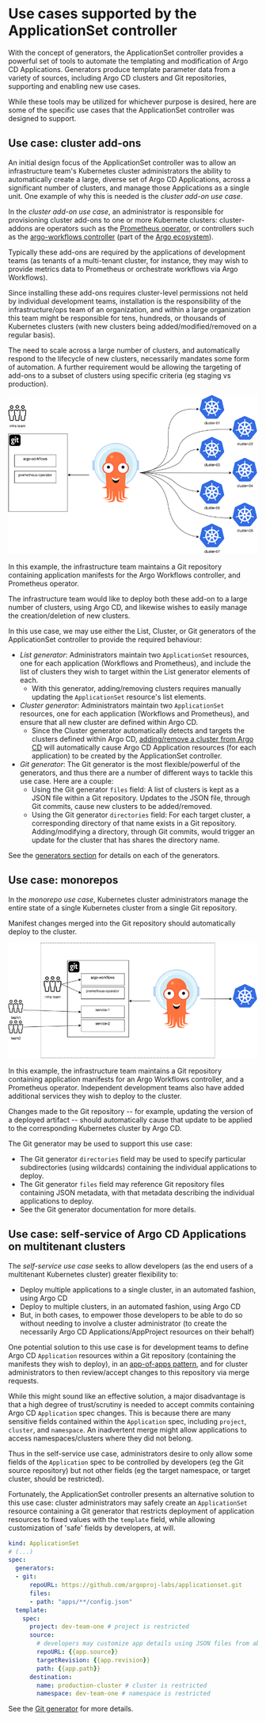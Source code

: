 # Use cases supported by the ApplicationSet controller

With the concept of generators, the ApplicationSet controller provides a powerful set of tools to automate the templating and modification of Argo CD Applications. Generators produce template parameter data from a variety of sources, including Argo CD clusters and Git repositories, supporting and enabling new use cases. 

While these tools may be utilized for whichever purpose is desired, here are some of the specific use cases that the ApplicationSet controller was designed to support.

## Use case: cluster add-ons

An initial design focus of the ApplicationSet controller was to allow an infrastructure team's Kubernetes cluster administrators the ability to automatically create a large, diverse set of Argo CD Applications, across a significant number of clusters, and manage those Applications as a single unit. One example of why this is needed is the *cluster add-on use case*.

In the *cluster add-on use case*, an administrator is responsible for provisioning cluster add-ons to one or more Kubernete clusters: cluster-addons are operators such as the [Prometheus operator](https://github.com/prometheus-operator/prometheus-operator), or controllers such as the [argo-workflows controller](https://argoproj.github.io/argo-workflows/) (part of the [Argo ecosystem](https://argoproj.github.io/)).

Typically these add-ons are required by the applications of development teams (as tenants of a multi-tenant cluster, for instance, they may wish to provide metrics data to Prometheus or orchestrate workflows via Argo Workflows).

Since installing these add-ons requires cluster-level permissions not held by individual development teams, installation is the responsibility of the infrastructure/ops team of an organization, and within a large organization this team might be responsible for tens, hundreds, or thousands of Kubernetes clusters (with new clusters being added/modified/removed on a regular basis).

The need to scale across a large number of clusters, and automatically respond to the lifecycle of new clusters, necessarily mandates some form of automation. A further requirement would be allowing the targeting of add-ons to a subset of clusters using specific criteria (eg staging vs production).

![Cluster add-on diagram](assets/Use-Cases/Cluster-Add-Ons.png)

In this example, the infrastructure team maintains a Git repository containing application manifests for the Argo Workflows controller, and Prometheus operator.

The infrastructure team would like to deploy both these add-on to a large number of clusters, using Argo CD, and likewise wishes to easily manage the creation/deletion of new clusters.

In this use case, we may use either the List, Cluster, or Git generators of the ApplicationSet controller to provide the required behaviour:

- *List generator*: Administrators maintain two `ApplicationSet` resources, one for each application (Workflows and Prometheus), and include the list of clusters they wish to target within the List generator elements of each.
    - With this generator, adding/removing clusters requires manually updating the `ApplicationSet` resource's list elements.
- *Cluster generator*: Administrators maintain two  `ApplicationSet` resources, one for each application (Workflows and Prometheus), and ensure that all new cluster are defined within Argo CD. 
    - Since the Cluster generator automatically detects and targets the clusters defined within Argo CD, [adding/remove a cluster from Argo CD](https://argoproj.github.io/argo-cd/operator-manual/declarative-setup/#clusters) will automatically cause Argo CD Application resources (for each application) to be created by the ApplicationSet controller.
- *Git generator*: The Git generator is the most flexible/powerful of the generators, and thus there are a number of different ways to tackle this use case. Here are a couple:
    - Using the Git generator `files` field: A list of clusters is kept as a JSON file within a Git repository. Updates to the JSON file, through Git commits, cause new clusters to be added/removed.
    - Using the Git generator `directories` field: For each target cluster, a corresponding directory of that name exists in a Git repository. Adding/modifying a directory, through Git commits, would trigger an update for the cluster that has shares the directory name.

See the [generators section](Generators.md) for details on each of the generators.

## Use case: monorepos

In the *monorepo use case*, Kubernetes cluster administrators manage the entire state of a single Kubernetes cluster from a single Git repository.

Manifest changes merged into the Git repository should automatically deploy to the cluster.

![Monorepo diagram](assets/Use-Cases/Monorepos.png)

In this example, the infrastructure team maintains a Git repository containing application manifests for an Argo Workflows controller, and a Prometheus operator. Independent development teams also have added additional services they wish to deploy to the cluster.

Changes made to the Git repository -- for example, updating the version of a deployed artifact -- should automatically cause that update to be applied to the corresponding Kubernetes cluster by Argo CD. 

The Git generator may be used to support this use case:

- The Git generator `directories` field may be used to specify particular subdirectories (using wildcards) containing the individual applications to deploy.
- The Git generator `files` field may reference Git repository files containing JSON metadata, with that metadata describing the individual applications to deploy.
- See the Git generator documentation for more details.

## Use case: self-service of Argo CD Applications on multitenant clusters

The *self-service use case* seeks to allow developers (as the end users of a multitenant Kubernetes cluster) greater flexibility to:

- Deploy multiple applications to a single cluster, in an automated fashion, using Argo CD
- Deploy to multiple clusters, in an automated fashion, using Argo CD
- But, in both cases, to empower those developers to be able to do so without needing to involve a cluster administrator (to create the necessarily Argo CD Applications/AppProject resources on their behalf)

One potential solution to this use case is for development teams to define Argo CD `Application` resources within a Git repository (containing the manifests they wish to deploy), in an [app-of-apps pattern](https://argoproj.github.io/argo-cd/operator-manual/cluster-bootstrapping/#app-of-apps-pattern), and for cluster administrators to then review/accept changes to this repository via merge requests.

While this might sound like an effective solution, a major disadvantage is that a high degree of trust/scrutiny is needed to accept commits containing Argo CD `Application` spec changes. This is because there are many sensitive fields contained within the `Application` spec, including `project`, `cluster`, and `namespace`. An inadvertent merge might allow applications to access namespaces/clusters where they did not belong.

Thus in the self-service use case, administrators desire to only allow some fields of the `Application` spec to be controlled by developers (eg the Git source repository) but not other fields (eg the target namespace, or target cluster, should be restricted).

Fortunately, the ApplicationSet controller presents an alternative solution to this use case: cluster administrators may safely create an `ApplicationSet` resource containing a Git generator that restricts deployment of application resources to fixed values with the `template` field, while allowing customization of 'safe' fields by developers, at will. 

```yaml
kind: ApplicationSet
# (...)
spec:
  generators:
  - git:
      repoURL: https://github.com/argoproj-labs/applicationset.git
      files:
      - path: "apps/**/config.json"
  template:
    spec:
      project: dev-team-one # project is restricted
      source:
        # developers may customize app details using JSON files from above repo URL
        repoURL: {{app.source}}
        targetRevision: {{app.revision}}
        path: {{app.path}}
      destination:
        name: production-cluster # cluster is restricted
        namespace: dev-team-one # namespace is restricted
```
See the [Git generator](Generators-Git.md) for more details.
